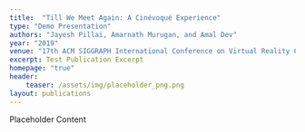 ```yaml
---
title:  "Till We Meet Again: A Cinévoqué Experience"
type: "Demo Presentation"
authors: "Jayesh Pillai, Amarnath Murugan, and Amal Dev"
year: "2019"
venue: "17th ACM SIGGRAPH International Conference on Virtual Reality Continuum and Its Applications in Industry (VRCAI) 2019, Brisbane, Australia."
excerpt: Test Publication Excerpt
homepage: "true"
header:
    teaser: /assets/img/placeholder_png.png
layout: publications    
---
```


Placeholder Content